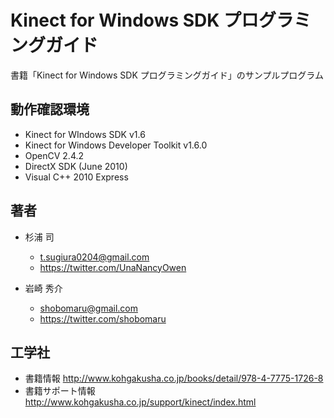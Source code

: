 ﻿Kinect for Windows SDK プログラミングガイド
===========================================

書籍「Kinect for Windows SDK プログラミングガイド」のサンプルプログラム


動作確認環境
------------
* Kinect for WIndows SDK v1.6
* Kinect for Windows Developer Toolkit v1.6.0
* OpenCV 2.4.2
* DirectX SDK (June 2010)
* Visual C++ 2010 Express


著者
----
* 杉浦 司
    * t.sugiura0204@gmail.com
    * <https://twitter.com/UnaNancyOwen>

* 岩崎 秀介
    * shobomaru@gmail.com
    * <https://twitter.com/shobomaru>


工学社
------
* 書籍情報 <http://www.kohgakusha.co.jp/books/detail/978-4-7775-1726-8>
* 書籍サポート情報 <http://www.kohgakusha.co.jp/support/kinect/index.html>
